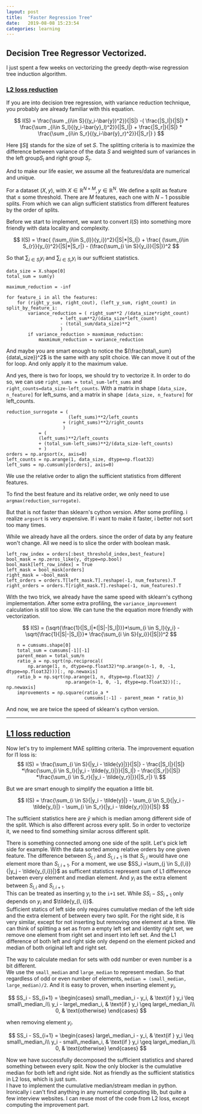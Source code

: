 ```yaml
---
layout: post
title:  "Faster Regression Tree"
date:   2019-08-08 15:23:54
categories: learning 
---
```

## Decision Tree Regressor Vectorized.

I just spent a few weeks on vectorizing the greedy depth-wise regression tree induction algorithm. 

### [L2 loss reduction]([https://github.com/yupbank/np_decision_tree/blob/a3032df27c74d16e7efd604d15a996a7b512a168/decision_tree/one.py#L52](https://github.com/yupbank/np_decision_tree/blob/a3032df27c74d16e7efd604d15a996a7b512a168/decision_tree/one.py#L52))

If you are into decision tree regression, with variance reduction technique, you probably are already familiar with this equation.

$$
I(S) = \frac{\sum _{i\in S}{(y_i-\bar{y})^2}}{|S|} -( \frac{|S_l|}{|S|} * \frac{\sum _{i\in S_l}{(y_i-\bar{y}_l)^2}}{|S_l|}  + \frac{|S_r|}{|S|} * \frac{\sum _{i\in S_r}{(y_i-\bar{y}_r)^2}}{|S_r|} )
$$

Here $\|S\|$ stands for the size of set $S$. 
The splitting criteria is to maximize the difference between variance of the data $S$ and weighted sum of variances in the left group$S_l$ and right group $S_r$.

And to make our life easier, we assume all the features/data are numerical and unique.

For a dataset $(X, y)$, with $X \in \mathbb{R}^{N\times M}, y\in \mathbb{R}^{N}$.
We define a split as feature that $\leq$ some threshold. There are $M$ features, each one with $N-1$ possible splits. 
From which we can align sufficient statistics from different features by the order of splits.

Before we start to implement, we want to convert $I(S)$ into something more friendly with data locality and complexity.

$$
I(S) = \frac{ (\sum_{i\in S_{l}}{y_i})^2}{|S|*|S_l|} + \frac{ (\sum_{i\in S_{r}}{y_i})^2}{|S|*|S_r|} - (\frac{\sum_{i \in S}{y_i}}{|S|})^2
$$

So that $\sum_{i\in S_{l}}{y_i}$ and $\sum_{i\in S_{r}}{y_i}$ is our suffcient statistics.

```
data_size = X.shape[0] 
total_sum = sum(y)

maximum_reduction = -inf

for feature_i in all the features:
	for (right_y_sum, right_cout), (left_y_sum, right_count) in split_by_feature_i:
		variance_reduction = ( right_sum**2 /(data_size*right_count) 
					+ left_sum**2/(data_size*left_count) 
					- (total_sum/data_size)**2
					)
		if variance_reduction > maxmimum_reduction:
			maxmimum_reduction = variance_reduction

```
And maybe you are smart enough to notice the $(\frac{total\_sum}{data\_size})^2$ is the same with any split choice. 
We can move it out of the for loop. And only apply it to the maximum value.

And yes, there is two for loops, we should try to vectorize it. In order to do so, we can use `right_sums = total_sum-left_sums` and `right_counts=data_size-left_counts`.
With a matrix in shape `[data_size, n_feature]` for left_sums, and a matrix in shape` [data_size, n_feature]` for left_counts.
```
reduction_surrogate = (
                       (left_sums)**2/left_counts 
                     + (right_sums)**2/right_counts
                     )
		    = (
		    (left_sums)**2/left_counts 
		    + (total_sum-left_sums)**2/(data_size-left_counts)
		    + )
orders = np.argsort(x, axis=0)
left_counts = np.arange(1, data_size, dtype=np.float32)
left_sums = np.cumsum(y[orders], axis=0)
```

We use the relative order to align the sufficient statistics from different features. 

To find the best feature and its relative order, we only need to use `argmax(reduction_surrogate)`.  

But that is not faster than sklearn's cython version. After some profiling. i realize `argsort` is very expensive. If i want to make it faster, i better not sort too many times. 

While we already have all the orders. since the order of data by any feature won't change. All we need is to slice the order with boolean mask.
```
left_row_index = orders[:best_threshold_index,best_feature]
bool_mask = np.zeros_like(y, dtype=np.bool)
bool_mask[left_row_index] = True
left_mask = bool_mask[orders]
right_mask = ~bool_mask
left_orders = orders.T[left_mask.T].reshape(-1, num_features).T
right_orders = orders.T[right_mask.T].reshape(-1, num_features).T
```

With the two trick, we already have the same speed with sklearn's cythong implementation. After some extra profiling, the `variance_improvement` calculation is still too slow. 
We can tune the the equation more friendly with vectorization.

$$
I(S) = (\sqrt{\frac{1}{|S_l|*(|S|-|S_l|)}}*\sum_{i \in S_l}{y_i} - \sqrt{\frac{1}{|S|-|S_l|}}* \frac{\sum_{i \in S}{y_i}}{|S|})^2
$$


```
    n = cumsums.shape[0]
    total_sum = cumsums[-1][-1]
    parent_mean = total_sum/n
    ratio_a = np.sqrt(np.reciprocal(
        np.arange(1, n, dtype=np.float32)*np.arange(n-1, 0, -1, dtype=np.float32)))[:, np.newaxis]
    ratio_b = np.sqrt(np.arange(1, n, dtype=np.float32) /
                      np.arange(n-1, 0, -1, dtype=np.float32))[:, np.newaxis]
    improvements = np.square(ratio_a *
                             cumsums[:-1] - parent_mean * ratio_b)
```

And now, we are twice the speed of sklearn's cython version.

-----

## [L1 loss reduction]([https://github.com/yupbank/np_decision_tree/blob/a3032df27c74d16e7efd604d15a996a7b512a168/decision_tree/strategy_l1.py#L39](https://github.com/yupbank/np_decision_tree/blob/a3032df27c74d16e7efd604d15a996a7b512a168/decision_tree/strategy_l1.py#L39))

Now let's try to implement MAE splitting criteria.  The improvement equation for l1 loss is:
$$
I(S) = \frac{\sum_{i \in S}{|y_i - \tilde{y}|}}{|S|}  -  \frac{|S_l|}{|S|} *\frac{\sum_{i \in S_l}{|y_i - \tilde{y_l}|}}{|S_l|}  -  \frac{|S_r|}{|S|} *\frac{\sum_{i \in S_r}{|y_i - \tilde{y_r}|}}{|S_r|}  \\
$$

But we are smart enough to simplify the equation a little bit.

$$
I(S) = \frac{\sum_{i \in S}{|y_i - \tilde{y}|} - \sum_{i \in S_l}{|y_i - \tilde{y_l}|} -  \sum_{i \in S_r}{|y_i - \tilde{y_r}|}}{|S|}
$$

The sufficient statistics here are $\tilde{y}$ which is median among different side of the split. Which is also different across every split. So in order to vectorize it, we need to find something similar across different split.

There is something connected among one side of the split. 
Let's pick left side for example. With the data sorted among relative orders by one given feature. 
The difference between $S_{l,i}$ and $S_{l,i+1}$ is that $S_{l, i}$ would have one element more than $S_{l,i+1}$. 
For a moment, we use $SS_i =\sum_{j \in S_{l,i}}{|y_j - \tilde{y_{l,i}}|}$  as sufficent statistics represent sum of L1 difference between every element and median element. 
And $y_i$ as the extra element between $S_{l,i}$ and $S_{l,i+1}$.  
This can be treated as inserting $y_i$ to the `i+1` set. 
While $SS_i - SS_{i+1}$  only depends on $y_i$ and $\tilde{y_{l, i}}$.  
Sufficient statics of left side only requires cumulative median of the left side and the extra element of between every two split. 
For the right side, it is very similar, except for not inserting but removing one element at a time.
We can think of splitting a set as from a empty left set and identity right set, we remove one element from right set and insert into left set. 
And the L1 difference of both left and right side only depend on the element picked and median of both original left and right set. 

The way to calculate median for sets with odd number or even number is  a bit different.  
We use the `small_median` and `large_median` to represent median. 
So that regardless of odd or even number of elements, `median = (small_median, large_median)/2`. 
And it is easy to proven, when inserting element $y_i$, 

$$
SS_i - SS_{i+1} = 
\begin{cases}
    small\_median_i - y_i,         & \text{if } y_i \leq small\_median_i\\
        y_i - large\_median_i,         & \text{if } y_i \geq large\_median_i\\
    0,                                & \text{otherwise}
\end{cases}
$$

when removing element $y_i$.

$$
SS_i - SS_{i+1} = 
\begin{cases}
    large\_median_i - y_i,         & \text{if } y_i \leq small\_median_i\\
        y_i - small\_median_i,         & \text{if } y_i \geq large\_median_i\\
    0,                                & \text{otherwise}
\end{cases}
$$

Now we have successfully decomposed the sufficient statistics and shared something between every split. 
Now the only blocker is the cumulative median for both left and right side. 
Not as friendly as the sufficient statistics in L2 loss, which is just sum.   
I have to implement the cumulative median/stream median in python. 
Ironically i can't find anything in any numerical computing lib, but quite a few interview websites. 
I can reuse most of the code from L2 loss, except computing the improvement part. 

